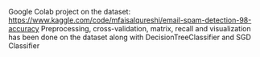 Google Colab project on the dataset: https://www.kaggle.com/code/mfaisalqureshi/email-spam-detection-98-accuracy
Preprocessing, cross-validation, matrix, recall and visualization has been done on the dataset
along with DecisionTreeClassifier and SGD Classifier
